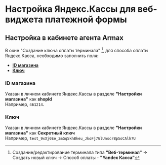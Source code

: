 # Настройка Яндекc.Кассы для веб-виджета платежной формы

## Настройка в кабинете агента Armax

В окне "Создание ключа оплаты терминала" [^1], для способа оплаты Яндекс.Касса, необходимо заполнить поля:
*  [**ID магазина**](#ID-магазина)
*  [**Ключ**](#Ключ)

### ID магазина
Указан в личном кабинете Яндекс.Кассы в разделе **"Настройки магазина"** как **shopId**  
Например, `461214`.

### Ключ
Указан в личном кабинете Яндекс.Кассы в разделе **"Настройки магазина"** как **Секретный ключ**  
Например, `test_9xXj0Ee_2mGq5kh8keu_JkoFj7GlUnscr8pSoCAlh7U`

[^1]: Создание/редактирование терминала типа **"Веб-терминал"** -> Создать новый ключ -> Способ оплаты - **"Yandex Касса"**

 